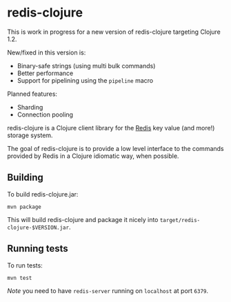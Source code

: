 # redis-clojure

This is work in progress for a new version of redis-clojure targeting Clojure 1.2.

New/fixed in this version is:
* Binary-safe strings (using multi bulk commands)
* Better performance
* Support for pipelining using the `pipeline` macro

Planned features:
* Sharding
* Connection pooling

redis-clojure is a Clojure client library for the
[Redis](http://code.google.com/p/redis) key value (and more!) storage
system.

The goal of redis-clojure is to provide a low level interface to the
commands provided by Redis in a Clojure idiomatic way, when possible.

## Building 

To build redis-clojure.jar:

    mvn package

This will build redis-clojure and package it nicely into `target/redis-clojure-$VERSION.jar`.

## Running tests

To run tests:

    mvn test

*Note* you need to have `redis-server` running on `localhost` at port `6379`.
